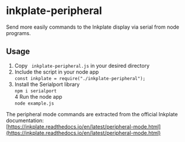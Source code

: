 # inkplate-peripheral
Send more easily commands to the Inkplate display via serial from node programs.

## Usage  
1. Copy ``` inkplate-peripheral.js``` in your desired directory
2. Include the script in your node app   
``` const inkplate = require("./inkplate-peripheral"); ```   
3. Install the Serialport library   
``` npm i serialport ```   
4 Run the node app   
``` node example.js ```   

   
The peripheral mode commands are extracted from the official Inkplate documentation:   
[https://inkplate.readthedocs.io/en/latest/peripheral-mode.html](https://inkplate.readthedocs.io/en/latest/peripheral-mode.html)
